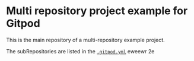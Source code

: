 # Multi repository project example for Gitpod

This is the main repository of a multi-repository example project.

The subRepositories are listed in the [`.gitpod.yml`](https://github.com/svenefftinge/multi-repo-main/blob/main/.gitpod.yml#L1)
eweewr
2e
